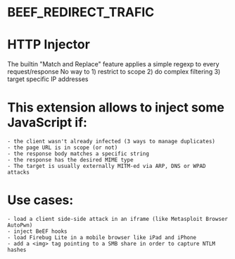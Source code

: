# BEEF_REDIRECT_TRAFIC
# HTTP Injector

The builtin "Match and Replace" feature applies a simple regexp to every request/response
No way to 1) restrict to scope 2) do complex filtering 3) target specific IP addresses

# This extension allows to inject some JavaScript if:
    - the client wasn't already infected (3 ways to manage duplicates)
    - the page URL is in scope (or not)
    - the response body matches a specific string
    - the response has the desired MIME type
    - The target is usually externally MITM-ed via ARP, DNS or WPAD attacks

# Use cases:
    - load a client side-side attack in an iframe (like Metasploit Browser AutoPwn)
    - inject BeEF hooks
    - load Firebug Lite in a mobile browser like iPad and iPhone
    - add a <img> tag pointing to a SMB share in order to capture NTLM hashes
